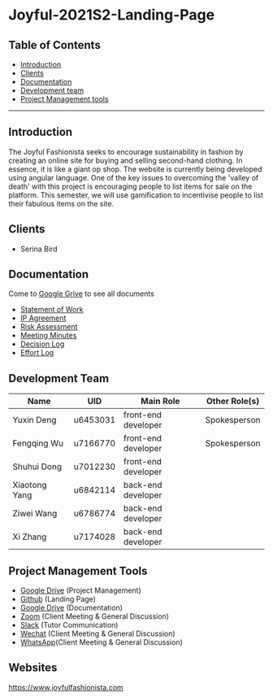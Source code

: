 # Joyful-2021S2-Landing-Page

## Table of Contents

  - <a href="#introduction">Introduction</a>
  - <a href="#clients">Clients</a>
  - <a href="#documentation">Documentation</a>
  - <a href="#development-team">Development team</a>
  - <a href="#project-management-tools">Project Management tools</a>

------

## Introduction

The Joyful Fashionista seeks to encourage sustainability in fashion by creating an online site for buying and selling second-hand clothing. In essence, it is like a giant op shop. The website is currently being developed using angular language. One of the key issues to overcoming the 'valley of death' with this project is encouraging people to list items for sale on the platform. This semester, we will use gamification to incentivise people to list their fabulous items on the site.


## Clients

* Serina Bird


## Documentation 

Come to <a href="https://drive.google.com/drive/folders/1bM7bPwph3emiZHA4MKNawz3mOIQRuwcr">Google Grive</a> to see all documents

  - <a href="https://drive.google.com/drive/folders/1rGMV09DvLGUQj49l7cGAazYoBmpyBSZT">Statement of Work</a>
  - <a href="https://drive.google.com/drive/folders/1rGMV09DvLGUQj49l7cGAazYoBmpyBSZT">IP Agreement</a>
  - <a href="https://drive.google.com/drive/folders/1ZcHB7yqxaZ-Vj5rogNaCm3GCa_FjAzkv">Risk Assessment</a>
  - <a href="https://drive.google.com/drive/folders/1ucczkT4phnvoJPcNjaxpIVCvHBDNjDbB">Meeting Minutes</a>
  - <a href="https://drive.google.com/drive/folders/1YH3GgVKqmLInCZJAEVPa8LDwV5Z690Zq">Decision Log</a>
  - <a href="https://drive.google.com/drive/folders/15AAlkbmQxxp1Y-bnSmvliD4jJffaWwW3">Effort Log</a>


## Development Team

| Name              | UID      | Main Role           | Other Role(s)   |
| ----------------- | -------- | ------------------- | --------------- |
| Yuxin Deng        | u6453031 | front-end developer |  Spokesperson   |
| Fengqing Wu       | u7166770 | front-end developer |  Spokesperson   |
| Shuhui Dong       | u7012230 | front-end developer |                 |
| Xiaotong Yang     | u6842114 | back-end developer  |                 |
| Ziwei Wang        | u6786774 | back-end developer  |                 |
| Xi Zhang          | u7174028 | back-end developer  |                 |

## Project Management Tools

* [Google Drive](https://docs.google.com/spreadsheets/d/1uTVNq-TRriLyWGHdYeMivwb_OOpOsT9f/edit#gid=918628382) (Project Management)
* [Github](https://github.com/u6453031/Joyful/tree/main) (Landing Page)
* [Google Drive](https://drive.google.com/drive/folders/1bM7bPwph3emiZHA4MKNawz3mOIQRuwcr) (Documentation)
* [Zoom](https://zoom.us) (Client Meeting & General Discussion)
* [Slack](https://app.slack.com/client/T01LSELGRL3/C01Q9FTLC04) (Tutor Communication)
* [Wechat](https://web.wechat.com/?lang=en) (Client Meeting & General Discussion)
* [WhatsApp](https://web.whatsapp.com)(Client Meeting & General Discussion)

## Websites
https://www.joyfulfashionista.com


